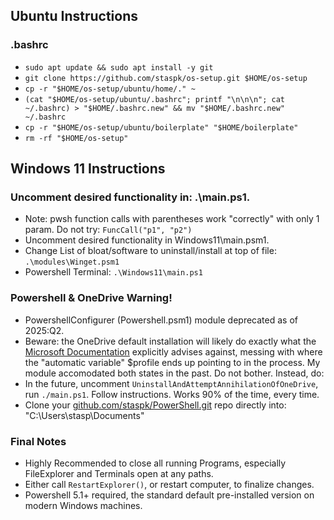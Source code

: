 ## Ubuntu Instructions
### .bashrc
- `sudo apt update && sudo apt install -y git`
- `git clone https://github.com/staspk/os-setup.git $HOME/os-setup`
- `cp -r "$HOME/os-setup/ubuntu/home/." ~`
- `(cat "$HOME/os-setup/ubuntu/.bashrc"; printf "\n\n\n"; cat ~/.bashrc) > "$HOME/.bashrc.new" && mv "$HOME/.bashrc.new" ~/.bashrc`
- `cp -r "$HOME/os-setup/ubuntu/boilerplate" "$HOME/boilerplate"`
- `rm -rf "$HOME/os-setup"`

## Windows 11 Instructions
### Uncomment desired functionality in: .\main.ps1.
- Note: pwsh function calls with parentheses work "correctly" with only 1 param. Do not try: `FuncCall("p1", "p2")`
- Uncomment desired functionality in Windows11\main.psm1.
- Change List of bloat/software to uninstall/install at top of file: `.\modules\Winget.psm1`
- Powershell Terminal: `.\Windows11\main.ps1`

### Powershell & OneDrive Warning!
- PowershellConfigurer (Powershell.psm1) module deprecated as of 2025:Q2.
- Beware: the OneDrive default installation will likely do exactly what the [Microsoft Documentation](https://learn.microsoft.com/en-us/powershell/module/microsoft.powershell.core/about/about_profiles?view=powershell-7.5) explicitly advises against, messing with where the "automatic variable" $profile ends up pointing to in the process. My module accomodated both states in the past. Do not bother. Instead, do:
- In the future, uncomment `UninstallAndAttemptAnnihilationOfOneDrive`, run `./main.ps1`. Follow instructions. Works 90% of the time, every time.
- Clone your [github.com/staspk/PowerShell.git](https://github.com/staspk/PowerShell.git) repo directly into: "C:\Users\stasp\Documents"

### Final Notes
- Highly Recommended to close all running Programs, especially FileExplorer and Terminals open at any paths.
- Either call `RestartExplorer()`, or restart computer, to finalize changes.
- Powershell 5.1+ required, the standard default pre-installed version on modern Windows machines.